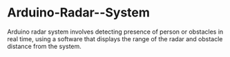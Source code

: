 # Arduino-Radar--System
Arduino radar system involves detecting presence of person or obstacles in real time, using a software that displays the range of the radar and obstacle distance from the system.
